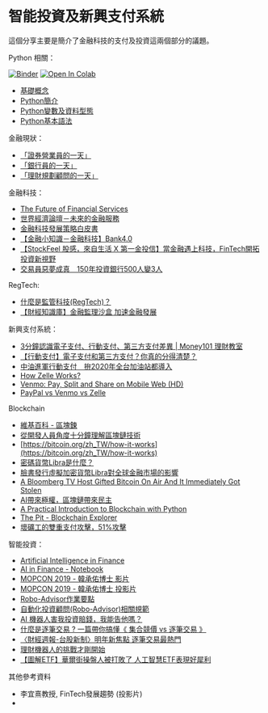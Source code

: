 # 智能投資及新興支付系統

這個分享主要是簡介了金融科技的支付及投資這兩個部分的議題。

Python 相關：

[![Binder](https://mybinder.org/badge_logo.svg)](https://mybinder.org/v2/gh/victorgau/fintech_investment_payment/master)
[![Open In Colab](https://colab.research.google.com/assets/colab-badge.svg)](https://colab.research.google.com/github/victorgau/fintech_investment_payment/)

* [基礎概念](http://bit.ly/2Xkl9IG)
* [Python簡介](http://bit.ly/2NNVswV)
* [Python變數及資料型態](http://bit.ly/2ps9US0)
* [Python基本語法](http://bit.ly/34pdlri)

金融現狀：

* [「證券營業員的一天」](https://www.youtube.com/watch?v=QhfXQRQHRgQ)
* [「銀行員的一天」](https://www.youtube.com/watch?v=N9kY6YAEuIk)
* [「理財規劃顧問的一天」](https://www.youtube.com/watch?v=aur-z_6sYyE)

金融科技：

* [The Future of Financial Services](http://www3.weforum.org/docs/WEF_The_future__of_financial_services.pdf)
* [世界經濟論壇－未來的金融服務](https://www.stockfeel.com.tw/2015%E5%B9%B4%E4%B8%96%E7%95%8C%E7%B6%93%E6%BF%9F%E8%AB%96%E5%A3%87%EF%BC%8D%E6%9C%AA%E4%BE%86%E7%9A%84%E9%87%91%E8%9E%8D%E6%9C%8D%E5%8B%99/)
* [金融科技發展策略白皮書](http://www.tfsr.org.tw/Uploads/files/1050518%E9%87%91%E8%9E%8D%E7%A7%91%E6%8A%80%E7%99%BC%E5%B1%95%E7%AD%96%E7%95%A5%E7%99%BD%E7%9A%AE%E6%9B%B8.pdf)
* [【金融小知識－金融科技】Bank4.0](https://www.youtube.com/watch?v=ddYeYnfMtuA)
* [【StockFeel 股感，來自生活 X 第一金投信】當金融遇上科技，FinTech開拓投資新視野](https://www.youtube.com/watch?v=j8le136cNKs)
* [交易員惡夢成真　150年投資銀行500人變3人](https://tw.appledaily.com/new/realtime/20180501/1344942/)

RegTech:

* [什麼是監管科技(RegTech)？](https://www.inside.com.tw/article/7029-what-is-regtech)
* [【財經知識庫】金融監理沙盒 加速金融發展](https://www.youtube.com/watch?v=40il8F14VVA)

新興支付系統：

* [3分鐘認識電子支付、行動支付、第三方支付差異 | Money101 理財教室](https://www.youtube.com/watch?v=JUd2gCRpjnM)
* [【行動支付】電子支付和第三方支付？你真的分得清楚？](http://playlifecloud.com/20180514-payments/)
* [中油進軍行動支付　拚2020年全台加油站都導入](https://www.youtube.com/watch?v=Nn96PgHQtr4)
* [How Zelle Works?](https://www.youtube.com/watch?v=IDZa1wRsCYM)
* [Venmo: Pay, Split and Share on Mobile Web (HD)](https://www.youtube.com/watch?v=6kSk9sc6NTQ)
* [PayPal vs Venmo vs Zelle](https://zipbooks.com/blog/paypal-vs-venmo-vs-zelle/)

Blockchain

* [維基百科 - 區塊鍊](https://zh.wikipedia.org/wiki/%E5%8C%BA%E5%9D%97%E9%93%BE)
* [從開發人員角度十分鐘理解區塊鏈技術](https://www.slideshare.net/WillHuangTW/blockchain-from-a-developers-perspective)
* [https://bitcoin.org/zh_TW/how-it-works](https://bitcoin.org/zh_TW/how-it-works)
* [密碼貨幣Libra是什麼？](https://www.bnext.com.tw/article/53751/what-is-facebook-libra-cryptocurrency)
* [臉書發行虛擬加密貨幣Libra對全球金融市場的影響](https://www.bankchb.com/chb_2a_resource/leap_do/gallery/1570093382019/68-9-%E5%B0%88%E9%A1%8C%E8%AD%AF%E8%BF%B0.pdf)
* [A Bloomberg TV Host Gifted Bitcoin On Air And It Immediately Got Stolen](https://www.businessinsider.com/bloomberg-matt-miller-bitcoin-gift-stolen-2013-12)
* [AI帶來極權，區塊鏈帶來民主](https://www.cw.com.tw/article/article.action?id=5092580)
* [A Practical Introduction to Blockchain with Python](http://adilmoujahid.com/posts/2018/03/intro-blockchain-bitcoin-python/)
* [The Pit - Blockchain Explorer](https://www.blockchain.com/explorer)
* [壞礦工的雙重支付攻擊，51%攻擊](https://www.bitcoin-info.guide/%E5%85%A5%E9%96%80%E6%8C%87%E5%BC%95/%E6%AF%94%E7%89%B9%E5%B9%A3%E9%81%8B%E4%BD%9C%E5%8E%9F%E7%90%86/%E9%9B%99%E9%87%8D%E6%94%AF%E4%BB%98%E6%94%BB%E6%93%8A)

智能投資：

* [Artificial Intelligence in Finance](https://hilpisch.com/pycontw.pdf)
* [AI in Finance - Notebook](https://hilpisch.com/pycontw.html)
* [MOPCON 2019 - 韓承佑博士 影片](https://www.youtube.com/watch?v=v7MgZLIc-ds)
* [MOPCON 2019 - 韓承佑博士 投影片](https://www.finlab.tw/slide_mopcon.pdf)
* [Robo-Advisor作業要點](http://www.selaw.com.tw/LawContent.aspx?LawID=G0103923)
* [自動化投資顧問(Robo-Advisor)相關規範](http://www.fsc.gov.tw/fckdowndoc?file=/01-1-5-13-%E5%B0%88%E9%A1%8C%E4%B8%80-%E8%87%AA%E5%8B%95%E5%8C%96%E6%8A%95%E8%B3%87%E9%A1%A7%E5%95%8F(Robo%20Advisor)%E7%9B%B8%E9%97%9C%E8%A6%8F%E7%AF%84.pdf&flag=doc)
* [AI 機器人害我投資賠錢，我能告他嗎？](https://www.techbang.com/posts/70447-ai-robot-made-me-invest-money-can-i-sue-him?fbclid=IwAR23GX9G22Qp_KamXzwJ6opEWl94DeHOmZhFdsY72WP2XDdY5i_1gH66yN0)
* [什麼是逐筆交易 ? 一篇帶你搞懂《 集合競價 vs 逐筆交易 》](https://nico-invest.com/2019/04/04/onebyone/)
* [〈財經週報-台股新制〉明年新焦點 逐筆交易最熱門](https://ec.ltn.com.tw/article/paper/1310044)
* [理財機器人的挑戰才剛開始](https://money.udn.com/money/story/5629/3617962)
* [【圖解ETF】華爾街操盤人被打敗了 人工智慧ETF表現好犀利](https://tw.news.yahoo.com/%E5%9C%96%E8%A7%A3etf-%E8%8F%AF%E7%88%BE%E8%A1%97%E6%93%8D%E7%9B%A4%E4%BA%BA%E8%A2%AB%E6%89%93%E6%95%97%E4%BA%86-%E4%BA%BA%E5%B7%A5%E6%99%BA%E6%85%A7etf%E8%A1%A8%E7%8F%BE%E5%A5%BD%E7%8A%80%E5%88%A9-230000446.html)

其他參考資料

* 李宜熹教授, FinTech發展趨勢 (投影片)
* 